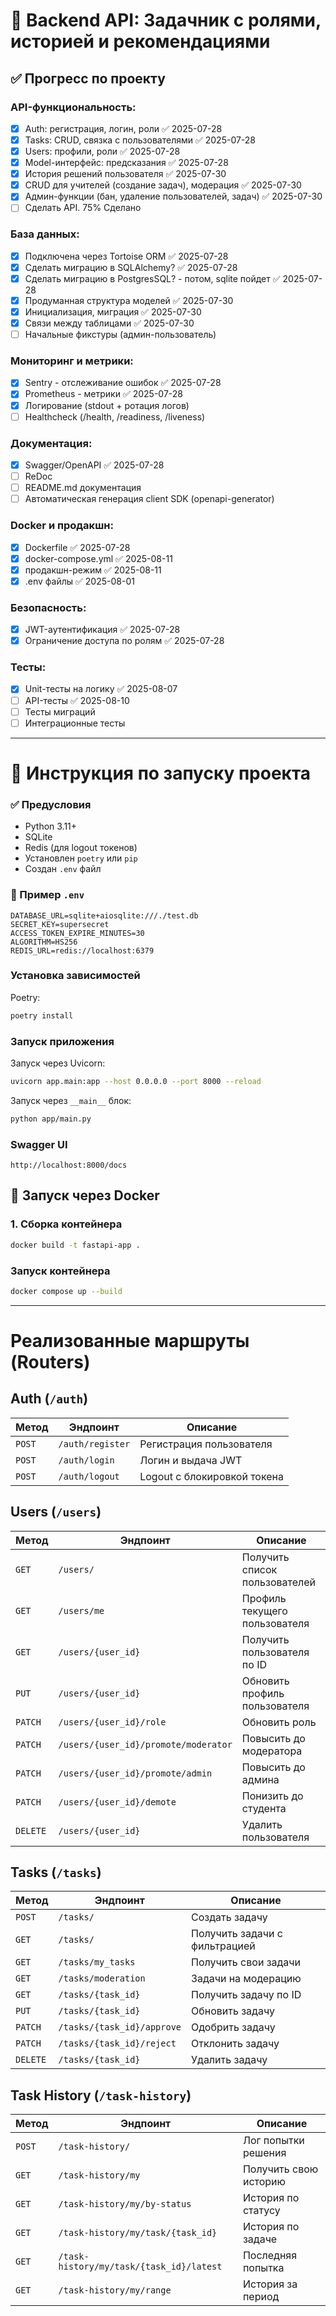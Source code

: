 # 📘 Backend API: Задачник с ролями, историей и рекомендациями

## ✅ Прогресс по проекту

### API-функциональность:
- [x] Auth: регистрация, логин, роли ✅ 2025-07-28
- [x] Tasks: CRUD, связка с пользователями ✅ 2025-07-28
- [x] Users: профили, роли ✅ 2025-07-28
- [x] Model-интерфейс: предсказания ✅ 2025-07-28
- [x] История решений пользователя ✅ 2025-07-30
- [x] CRUD для учителей (создание задач), модерация ✅ 2025-07-30
- [x] Админ-функции (бан, удаление пользователей, задач) ✅ 2025-07-30
- [ ] Сделать API. 75% Сделано

### База данных:
- [x] Подключена через Tortoise ORM ✅ 2025-07-28
- [x] Сделать миграцию в SQLAlchemy? ✅ 2025-07-28
- [x] Сделать миграцию в PostgresSQL? - потом, sqlite пойдет ✅ 2025-07-28
- [x] Продуманная структура моделей ✅ 2025-07-30
- [x] Инициализация, миграция ✅ 2025-07-30
- [x] Связи между таблицами ✅ 2025-07-30
- [ ] Начальные фикстуры (админ-пользователь)

### Мониторинг и метрики:
- [x] Sentry - отслеживание ошибок ✅ 2025-07-28
- [x] Prometheus - метрики ✅ 2025-07-28
- [x] Логирование (stdout + ротация логов)
- [ ] Healthcheck (/health, /readiness, /liveness)

### Документация:
- [x] Swagger/OpenAPI ✅ 2025-07-28
- [ ] ReDoc
- [ ] README.md документация
- [ ] Автоматическая генерация client SDK (openapi-generator)

### Docker и продакшн:
- [x] Dockerfile ✅ 2025-07-28
- [x] docker-compose.yml ✅ 2025-08-11 
- [x] продакшн-режим ✅ 2025-08-11
- [x] .env файлы ✅ 2025-08-01

### Безопасность:
- [x] JWT-аутентификация ✅ 2025-07-28
- [x] Ограничение доступа по ролям ✅ 2025-07-28 

### Тесты:
- [x] Unit-тесты на логику ✅ 2025-08-07
- [ ] API-тесты ✅ 2025-08-10
- [ ] Тесты миграций
- [ ] Интеграционные тесты

---

# 🚀 Инструкция по запуску проекта

### ✅ Предусловия

- Python 3.11+
- SQLite
- Redis (для logout токенов)
- Установлен `poetry` или `pip`
- Создан `.env` файл

### 📄 Пример `.env`

```env
DATABASE_URL=sqlite+aiosqlite:///./test.db
SECRET_KEY=supersecret
ACCESS_TOKEN_EXPIRE_MINUTES=30
ALGORITHM=HS256
REDIS_URL=redis://localhost:6379
```

### Установка зависимостей

Poetry:
```bash
poetry install
```



### Запуск приложения

Запуск через Uvicorn:
```bash
uvicorn app.main:app --host 0.0.0.0 --port 8000 --reload
```

Запуск через `__main__` блок:
```bash
python app/main.py
```

### Swagger UI

```
http://localhost:8000/docs
```

## 🐳 Запуск через Docker

### 1. Сборка контейнера
```bash
docker build -t fastapi-app .
```
### Запуск контейнера
```bash
docker compose up --build
```

---
# Реализованные маршруты (Routers)

## Auth (`/auth`)
| Метод | Эндпоинт | Описание |
|-------|----------|----------|
| `POST` | `/auth/register` | Регистрация пользователя |
| `POST` | `/auth/login` | Логин и выдача JWT |
| `POST` | `/auth/logout` | Logout с блокировкой токена |

## Users (`/users`)
| Метод | Эндпоинт | Описание |
|-------|----------|----------|
| `GET` | `/users/` | Получить список пользователей |
| `GET` | `/users/me` | Профиль текущего пользователя |
| `GET` | `/users/{user_id}` | Получить пользователя по ID |
| `PUT` | `/users/{user_id}` | Обновить профиль пользователя |
| `PATCH` | `/users/{user_id}/role` | Обновить роль |
| `PATCH` | `/users/{user_id}/promote/moderator` | Повысить до модератора |
| `PATCH` | `/users/{user_id}/promote/admin` | Повысить до админа |
| `PATCH` | `/users/{user_id}/demote` | Понизить до студента |
| `DELETE` | `/users/{user_id}` | Удалить пользователя |

## Tasks (`/tasks`)
| Метод | Эндпоинт | Описание |
|-------|----------|----------|
| `POST` | `/tasks/` | Создать задачу |
| `GET` | `/tasks/` | Получить задачи с фильтрацией |
| `GET` | `/tasks/my_tasks` | Получить свои задачи |
| `GET` | `/tasks/moderation` | Задачи на модерацию |
| `GET` | `/tasks/{task_id}` | Получить задачу по ID |
| `PUT` | `/tasks/{task_id}` | Обновить задачу |
| `PATCH` | `/tasks/{task_id}/approve` | Одобрить задачу |
| `PATCH` | `/tasks/{task_id}/reject` | Отклонить задачу |
| `DELETE` | `/tasks/{task_id}` | Удалить задачу |

## Task History (`/task-history`)
| Метод | Эндпоинт | Описание |
|-------|----------|----------|
| `POST` | `/task-history/` | Лог попытки решения |
| `GET` | `/task-history/my` | Получить свою историю |
| `GET` | `/task-history/my/by-status` | История по статусу |
| `GET` | `/task-history/my/task/{task_id}` | История по задаче |
| `GET` | `/task-history/my/task/{task_id}/latest` | Последняя попытка |
| `GET` | `/task-history/my/range` | История за период |
